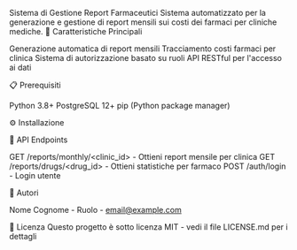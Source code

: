 Sistema di Gestione Report Farmaceutici
Sistema automatizzato per la generazione e gestione di report mensili sui costi dei farmaci per cliniche mediche.
🚀 Caratteristiche Principali

Generazione automatica di report mensili
Tracciamento costi farmaci per clinica
Sistema di autorizzazione basato su ruoli
API RESTful per l'accesso ai dati

📋 Prerequisiti

Python 3.8+
PostgreSQL 12+
pip (Python package manager)

⚙️ Installazione

📝 API Endpoints

GET /reports/monthly/<clinic_id> - Ottieni report mensile per clinica
GET /reports/drugs/<drug_id> - Ottieni statistiche per farmaco
POST /auth/login - Login utente

👥 Autori

Nome Cognome - Ruolo - email@example.com

📄 Licenza
Questo progetto è sotto licenza MIT - vedi il file LICENSE.md per i dettagli
